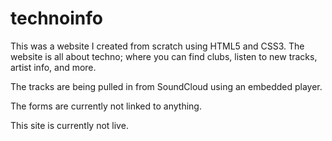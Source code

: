 # technoinfo

This was a website I created from scratch using HTML5 and CSS3.  The website is all about techno; where you can find clubs, listen to new tracks, artist info, and more.

The tracks are being pulled in from SoundCloud using an embedded player.

The forms are currently not linked to anything.

This site is currently not live.
